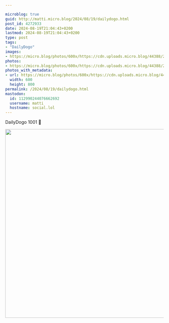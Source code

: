 ```yaml
---

microblog: true
guid: http://matti.micro.blog/2024/08/19/dailydogo.html
post_id: 4272933
date: 2024-08-19T21:04:43+0200
lastmod: 2024-08-19T21:04:43+0200
type: post
tags:
- "DailyDogo"
images:
- https://micro.blog/photos/600x/https://cdn.uploads.micro.blog/44388/2024/06f605a9895540c89ff6ba53a799d335.jpg
photos:
- https://micro.blog/photos/600x/https://cdn.uploads.micro.blog/44388/2024/06f605a9895540c89ff6ba53a799d335.jpg
photos_with_metadata:
- url: https://micro.blog/photos/600x/https://cdn.uploads.micro.blog/44388/2024/06f605a9895540c89ff6ba53a799d335.jpg
  width: 600
  height: 800
permalink: /2024/08/19/dailydogo.html
mastodon:
  id: 112990244076662692
  username: matti
  hostname: social.lol
---
```

DailyDogo 1001 🐶

<img src="/media/uploads/2024/06f605a9895540c89ff6ba53a799d335.jpg" width="600" alt="" />
